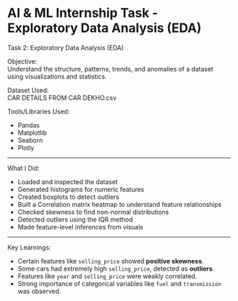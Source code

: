 # AI & ML Internship Task - Exploratory Data Analysis (EDA)

 Task 2: Exploratory Data Analysis (EDA)

Objective:  
Understand the structure, patterns, trends, and anomalies of a dataset using visualizations and statistics.

Dataset Used:  
CAR DETAILS FROM CAR DEKHO.csv

Tools/Libraries Used:
- Pandas
- Matplotlib
- Seaborn
- Plotly

---

 What I Did:

- Loaded and inspected the dataset
- Generated histograms for numeric features
- Created boxplots to detect outliers
- Built a Correlation matrix heatmap to understand feature relationships
- Checked skewness to find non-normal distributions
- Detected outliers using the IQR method
- Made feature-level inferences from visuals

---

Key Learnings:

- Certain features like `selling_price` showed **positive skewness**.
- Some cars had extremely high `selling_price`, detected as **outliers**.
- Features like `year` and `selling_price` were weakly correlated.
- Strong importance of categorical variables like `fuel` and `transmission` was observed.






